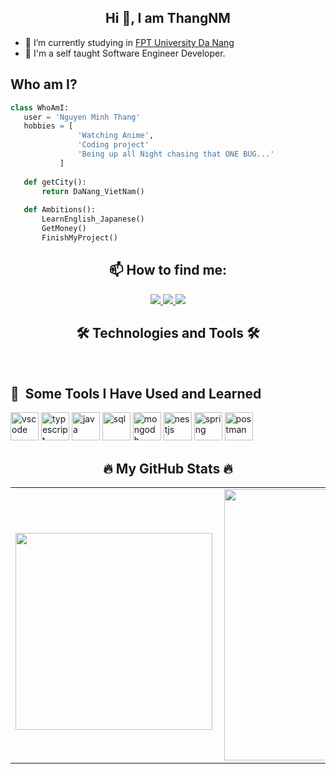 <h2 align="center">Hi 👋, I am ThangNM  </h2>

<!--
**minhthang165/minhthang165** is a ✨ _special_ ✨ repository because its `README.md` (this file) appears on your GitHub profile.

Here are some ideas to get you started:

- 🔭 I’m currently working on ...
- 🌱 I’m currently learning ...
- 👯 I’m looking to collaborate on ...
- 🤔 I’m looking for help with ...
- 💬 Ask me about ...
- 📫 How to reach me: ...
- 😄 Pronouns: ...
- ⚡ Fun fact: ...
-->
- 🔭 I’m currently studying in [FPT University Da Nang](https://facebook.com/daihocfptdanang)
- 🌱 I'm a self taught Software Engineer Developer.
## Who am I?
 ```python
 class WhoAmI:
 	user = 'Nguyen Minh Thang'
	hobbies = [
				'Watching Anime',
				'Coding project'
				'Being up all Night chasing that ONE BUG...'
			]
	
	def getCity():
		return DaNang_VietNam()
	
	def Ambitions():
		LearnEnglish_Japanese()
		GetMoney()
		FinishMyProject()
 ```

 <h2 align="center">📫 How to find me:</h2>

<p align="center">
  <a href="https://www.facebook.com/thangnm.0505" alt="Facebook">
    <img src="https://img.icons8.com/fluent/48/000000/facebook-new.png" target="_blank" />
  </a> 
  <a href="https://github.com/minhthang165" alt="Github">
    <img src="https://img.icons8.com/fluent/48/000000/github.png"/>
  </a> 
  <a href="mailto:nguyenminhthang.dev@gmail.com" alt="Email">
    <img src="https://img.icons8.com/fluent/48/000000/mailing.png"/>
  </a>
</p>

<h2 align="center">🛠 Technologies and Tools 🛠</h2>
<br>
<!-- https://simpleicons.org/ -->
<h2> 🚀 &nbsp;Some Tools I Have Used and Learned</h2>
<p align="left">
<img src="https://cdn.jsdelivr.net/gh/devicons/devicon/icons/vscode/vscode-original.svg" alt="vscode" width="45" height="45"/>
<img src="https://cdn.jsdelivr.net/gh/devicons/devicon@latest/icons/typescript/typescript-original.svg" alt="typescript" width="45" height="45"/>
<img src="https://cdn.jsdelivr.net/gh/devicons/devicon@latest/icons/java/java-original.svg" alt="java" width="45" height="45"/>
<img src="https://cdn.jsdelivr.net/gh/devicons/devicon@latest/icons/microsoftsqlserver/microsoftsqlserver-original-wordmark.svg" alt="sql" width="45" height="45"/>
<img src="https://cdn.jsdelivr.net/gh/devicons/devicon@latest/icons/mongodb/mongodb-plain-wordmark.svg" alt="mongodb" width="45" height="45"/>
<img src="https://cdn.jsdelivr.net/gh/devicons/devicon@latest/icons/nestjs/nestjs-original.svg" alt="nestjs" width="45" height="45"/>
<img src="https://cdn.jsdelivr.net/gh/devicons/devicon@latest/icons/spring/spring-original-wordmark.svg" alt="spring" width="45" height="45"/>
<img src="https://cdn.jsdelivr.net/gh/devicons/devicon@latest/icons/postman/postman-original.svg" alt="postman" width="45" height="45"/>
</p>

 <h2 align="center">🔥 My GitHub Stats 🔥</h2>
 <!-- https://github.com/anuraghazra/github-readme-stats -->
  <table align="center" style="width:100%;">
    <tr>
      <td>
        <br>
          <div align=center>
            <a href="#" title="minhthang165">
              <img width="315" align="center" src="https://github-readme-stats.vercel.app/api/top-langs/?username=minhthang165&hide=c%23,powershell,Mathematica,Ruby,Objective-C,Objective-C%2b%2b,Cuda&title_color=61dafb&text_color=ffffff&icon_color=61dafb&bg_color=20232a&langs_count=8&layout=compact&border_color=61dafb&hide_border=true" />
            </a>
          </div>
      </td>
      <td>
        <div align=center>
          <a href="#" title="minhthang165">
            <img align="right" width="434" src="https://github-readme-stats.vercel.app/api?username=minhthang165&show_icons=true&theme=react&border_color=61dafb&hide_border=true" />
          </a>
        </div>
      </td>
    </tr>
  </table>

